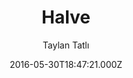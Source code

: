 ---
title: Halve
github: 'https://github.com/TaylanTatli/Halve'
demo: 'http://taylantatli.github.io/Halve'
author: Taylan Tatlı
ssg:
  - Jekyll
cms:
  - No Cms
date: 2016-05-30T18:47:21.000Z
github_branch: master
description: Stylish Two-Column Jekyll Theme
stale: false
---